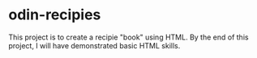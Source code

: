 # odin-recipies
This project is to create a recipie "book" using HTML. By the end of this project, I will have demonstrated basic HTML skills.